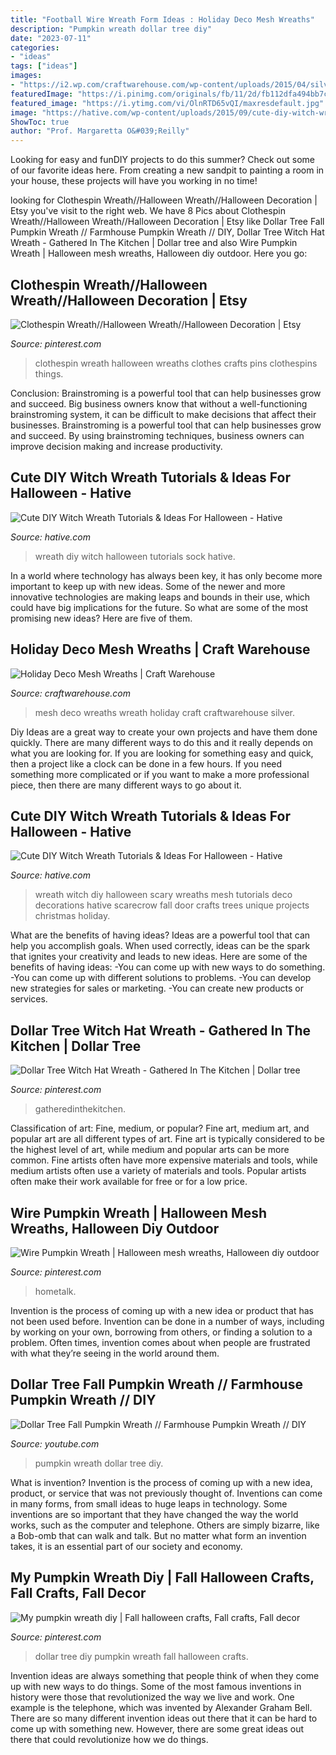 ```yaml
---
title: "Football Wire Wreath Form Ideas : Holiday Deco Mesh Wreaths"
description: "Pumpkin wreath dollar tree diy"
date: "2023-07-11"
categories:
- "ideas"
tags: ["ideas"]
images:
- "https://i2.wp.com/craftwarehouse.com/wp-content/uploads/2015/04/silver-decco-mesh-wreath.jpg?fit=750%2C791&amp;ssl=1"
featuredImage: "https://i.pinimg.com/originals/fb/11/2d/fb112dfa494bb7cc0173d39fbce62999.jpg"
featured_image: "https://i.ytimg.com/vi/OlnRTD65vQI/maxresdefault.jpg"
image: "https://hative.com/wp-content/uploads/2015/09/cute-diy-witch-wreath-tutorials/2-cute-diy-witch-wreath-tutorials.jpg"
ShowToc: true
author: "Prof. Margaretta O&#039;Reilly"
---
```



Looking for easy and funDIY projects to do this summer? Check out some of our favorite ideas here. From creating a new sandpit to painting a room in your house, these projects will have you working in no time!

	

		
looking for Clothespin Wreath//Halloween Wreath//Halloween Decoration | Etsy you've visit to the right web. We have 8 Pics about Clothespin Wreath//Halloween Wreath//Halloween Decoration | Etsy like Dollar Tree Fall Pumpkin Wreath // Farmhouse Pumpkin Wreath // DIY, Dollar Tree Witch Hat Wreath - Gathered In The Kitchen | Dollar tree and also Wire Pumpkin Wreath | Halloween mesh wreaths, Halloween diy outdoor. Here you go:
		
    
## Clothespin Wreath//Halloween Wreath//Halloween Decoration | Etsy

<img loading=lazy src="https://i.pinimg.com/736x/f0/66/f5/f066f53374d73d9c646ddd29bc57b9e4--clothespin-wreaths-clothespin-crafts.jpg" onerror="this.onerror=null;this.src='https://tse3.mm.bing.net/th?id=OIP.hy1REcJJoNGxI9Aj7zbRlgHaJ3&amp;pid=15.1';" alt="Clothespin Wreath//Halloween Wreath//Halloween Decoration | Etsy">

_Source: pinterest.com_

>clothespin wreath halloween wreaths clothes crafts pins clothespins things. 

	

Conclusion: Brainstroming is a powerful tool that can help businesses grow and succeed.
Big business owners know that without a well-functioning brainstroming system, it can be difficult to make decisions that affect their businesses. Brainstroming is a powerful tool that can help businesses grow and succeed. By using brainstroming techniques, business owners can improve decision making and increase productivity.

    
## Cute DIY Witch Wreath Tutorials &amp; Ideas For Halloween - Hative

<img loading=lazy src="https://hative.com/wp-content/uploads/2015/09/cute-diy-witch-wreath-tutorials/2-cute-diy-witch-wreath-tutorials.jpg" onerror="this.onerror=null;this.src='https://tse4.mm.bing.net/th?id=OIP.CbqXbHFuTD1_1pAyBAjykgHaKR&amp;pid=15.1';" alt="Cute DIY Witch Wreath Tutorials &amp; Ideas For Halloween - Hative">

_Source: hative.com_

>wreath diy witch halloween tutorials sock hative. 

	

In a world where technology has always been key, it has only become more important to keep up with new ideas. Some of the newer and more innovative technologies are making leaps and bounds in their use, which could have big implications for the future. So what are some of the most promising new ideas? Here are five of them.

    
## Holiday Deco Mesh Wreaths | Craft Warehouse

<img loading=lazy src="https://i2.wp.com/craftwarehouse.com/wp-content/uploads/2015/04/silver-decco-mesh-wreath.jpg?fit=750%2C791&amp;ssl=1" onerror="this.onerror=null;this.src='https://tse3.mm.bing.net/th?id=OIP.qSTyPPtWobKqmDzN3FGdQgHaHz&amp;pid=15.1';" alt="Holiday Deco Mesh Wreaths | Craft Warehouse">

_Source: craftwarehouse.com_

>mesh deco wreaths wreath holiday craft craftwarehouse silver. 

	

Diy Ideas are a great way to create your own projects and have them done quickly. There are many different ways to do this and it really depends on what you are looking for. If you are looking for something easy and quick, then a project like a clock can be done in a few hours. If you need something more complicated or if you want to make a more professional piece, then there are many different ways to go about it.

    
## Cute DIY Witch Wreath Tutorials &amp; Ideas For Halloween - Hative

<img loading=lazy src="https://hative.com/wp-content/uploads/2015/09/cute-diy-witch-wreath-tutorials/16-cute-diy-witch-wreath-tutorials.jpg" onerror="this.onerror=null;this.src='https://tse3.mm.bing.net/th?id=OIP.wPjLRflEqQVZhmUpj-9nEAHaLH&amp;pid=15.1';" alt="Cute DIY Witch Wreath Tutorials &amp; Ideas For Halloween - Hative">

_Source: hative.com_

>wreath witch diy halloween scary wreaths mesh tutorials deco decorations hative scarecrow fall door crafts trees unique projects christmas holiday. 

	

What are the benefits of having ideas?
Ideas are a powerful tool that can help you accomplish goals. When used correctly, ideas can be the spark that ignites your creativity and leads to new ideas. Here are some of the benefits of having ideas: 
-You can come up with new ways to do something. 
-You can come up with different solutions to problems. 
-You can develop new strategies for sales or marketing. 
-You can create new products or services.

    
## Dollar Tree Witch Hat Wreath - Gathered In The Kitchen | Dollar Tree

<img loading=lazy src="https://i.pinimg.com/736x/94/4a/87/944a8794aa4ac9489a60a6b4c05abfae.jpg" onerror="this.onerror=null;this.src='https://tse1.mm.bing.net/th?id=OIP.DgY1rXB8xLt0qopFZj9A6wHaHa&amp;pid=15.1';" alt="Dollar Tree Witch Hat Wreath - Gathered In The Kitchen | Dollar tree">

_Source: pinterest.com_

>gatheredinthekitchen. 

	

Classification of art: Fine, medium, or popular?
Fine art, medium art, and popular art are all different types of art. Fine art is typically considered to be the highest level of art, while medium and popular arts can be more common. Fine artists often have more expensive materials and tools, while medium artists often use a variety of materials and tools. Popular artists often make their work available for free or for a low price.

    
## Wire Pumpkin Wreath | Halloween Mesh Wreaths, Halloween Diy Outdoor

<img loading=lazy src="https://i.pinimg.com/736x/6a/fc/5e/6afc5e625f195a459bbad9af00aebcd2.jpg" onerror="this.onerror=null;this.src='https://tse2.mm.bing.net/th?id=OIP.mv4QdOGcXvxg-GOp-UHfIgHaFj&amp;pid=15.1';" alt="Wire Pumpkin Wreath | Halloween mesh wreaths, Halloween diy outdoor">

_Source: pinterest.com_

>hometalk. 

	

Invention is the process of coming up with a new idea or product that has not been used before. Invention can be done in a number of ways, including by working on your own, borrowing from others, or finding a solution to a problem. Often times, invention comes about when people are frustrated with what they’re seeing in the world around them.

    
## Dollar Tree Fall Pumpkin Wreath // Farmhouse Pumpkin Wreath // DIY

<img loading=lazy src="https://i.ytimg.com/vi/OlnRTD65vQI/maxresdefault.jpg" onerror="this.onerror=null;this.src='https://tse1.mm.bing.net/th?id=OIP.DNecDZeHsJs2L0KXdCo0lwHaEK&amp;pid=15.1';" alt="Dollar Tree Fall Pumpkin Wreath // Farmhouse Pumpkin Wreath // DIY">

_Source: youtube.com_

>pumpkin wreath dollar tree diy. 

	

What is invention?
Invention is the process of coming up with a new idea, product, or service that was not previously thought of. Inventions can come in many forms, from small ideas to huge leaps in technology. Some inventions are so important that they have changed the way the world works, such as the computer and telephone. Others are simply bizarre, like a Bob-omb that can walk and talk. But no matter what form an invention takes, it is an essential part of our society and economy.

    
## My Pumpkin Wreath Diy | Fall Halloween Crafts, Fall Crafts, Fall Decor

<img loading=lazy src="https://i.pinimg.com/originals/fb/11/2d/fb112dfa494bb7cc0173d39fbce62999.jpg" onerror="this.onerror=null;this.src='https://tse4.mm.bing.net/th?id=OIP.rWbek1Zfhk6FEcm11qYLoAHaHa&amp;pid=15.1';" alt="My pumpkin wreath diy | Fall halloween crafts, Fall crafts, Fall decor">

_Source: pinterest.com_

>dollar tree diy pumpkin wreath fall halloween crafts. 

	

Invention ideas are always something that people think of when they come up with new ways to do things. Some of the most famous inventions in history were those that revolutionized the way we live and work. One example is the telephone, which was invented by Alexander Graham Bell. There are so many different invention ideas out there that it can be hard to come up with something new. However, there are some great ideas out there that could revolutionize how we do things.


